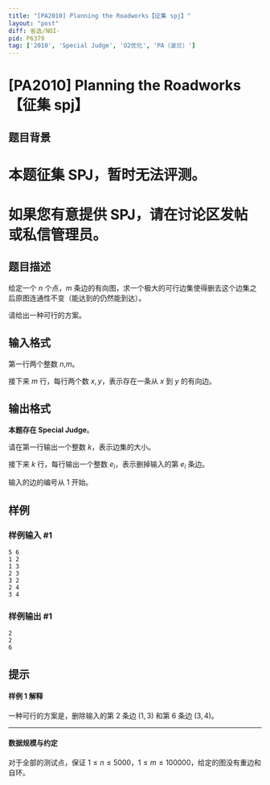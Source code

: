 ```yaml
---
title: "[PA2010] Planning the Roadworks【征集 spj】"
layout: "post"
diff: 省选/NOI-
pid: P6379
tag: ['2010', 'Special Judge', 'O2优化', 'PA（波兰）']
---
```

# [PA2010] Planning the Roadworks【征集 spj】
## 题目背景

# 本题征集 SPJ，暂时无法评测。
# 如果您有意提供 SPJ，请在讨论区发帖或私信管理员。
## 题目描述

给定一个 $n$ 个点，$m$ 条边的有向图，求一个极大的可行边集使得删去这个边集之后原图连通性不变（能达到的仍然能到达）。

请给出一种可行的方案。
## 输入格式

第一行两个整数 $n$,$m$。

接下来 $m$ 行，每行两个数 $x,y$，表示存在一条从 $x$ 到 $y$ 的有向边。
## 输出格式

**本题存在 Special Judge**。

请在第一行输出一个整数 $k$，表示边集的大小。

接下来 $k$ 行，每行输出一个整数 $e_i$，表示删掉输入的第 $e_i$ 条边。

输入的边的编号从 $1$ 开始。
## 样例

### 样例输入 #1
```
5 6
1 2
1 3
2 3
3 2
2 4
3 4
```
### 样例输出 #1
```
2
2
6
```
## 提示

#### 样例 1 解释

一种可行的方案是，删除输入的第 $2$ 条边 $(1, 3)$ 和第 $6$ 条边 $(3, 4)$。

---

#### 数据规模与约定
对于全部的测试点，保证 $1\leq n\leq 5000$，$1\leq m\leq100000$，给定的图没有重边和自环。
